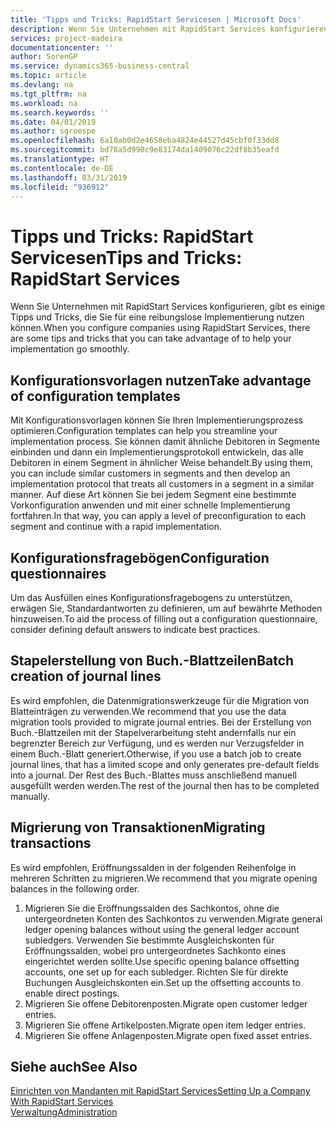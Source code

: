 ```yaml
---
title: 'Tipps und Tricks: RapidStart Servicesen | Microsoft Docs'
description: Wenn Sie Unternehmen mit RapidStart Services konfigurieren, gibt es einige Tipps und Tricks, die Sie für eine reibungslose Implementierung nutzen können.
services: project-madeira
documentationcenter: ''
author: SorenGP
ms.service: dynamics365-business-central
ms.topic: article
ms.devlang: na
ms.tgt_pltfrm: na
ms.workload: na
ms.search.keywords: ''
ms.date: 04/01/2019
ms.author: sgroespe
ms.openlocfilehash: 6a10ab0d2e4658eba4824e44527d45cbf0f33dd8
ms.sourcegitcommit: bd78a5d990c9e83174da1409076c22df8b35eafd
ms.translationtype: HT
ms.contentlocale: de-DE
ms.lasthandoff: 03/31/2019
ms.locfileid: "936912"
---
```

# <a name="tips-and-tricks-rapidstart-services"></a><span data-ttu-id="49e25-103">Tipps und Tricks: RapidStart Servicesen</span><span class="sxs-lookup"><span data-stu-id="49e25-103">Tips and Tricks: RapidStart Services</span></span>
<span data-ttu-id="49e25-104">Wenn Sie Unternehmen mit RapidStart Services konfigurieren, gibt es einige Tipps und Tricks, die Sie für eine reibungslose Implementierung nutzen können.</span><span class="sxs-lookup"><span data-stu-id="49e25-104">When you configure companies using RapidStart Services, there are some tips and tricks that you can take advantage of to help your implementation go smoothly.</span></span>  

## <a name="take-advantage-of-configuration-templates"></a><span data-ttu-id="49e25-105">Konfigurationsvorlagen nutzen</span><span class="sxs-lookup"><span data-stu-id="49e25-105">Take advantage of configuration templates</span></span>  
<span data-ttu-id="49e25-106">Mit Konfigurationsvorlagen können Sie Ihren Implementierungsprozess optimieren.</span><span class="sxs-lookup"><span data-stu-id="49e25-106">Configuration templates can help you streamline your implementation process.</span></span> <span data-ttu-id="49e25-107">Sie können damit ähnliche Debitoren in Segmente einbinden und dann ein Implementierungsprotokoll entwickeln, das alle Debitoren in einem Segment in ähnlicher Weise behandelt.</span><span class="sxs-lookup"><span data-stu-id="49e25-107">By using them, you can include similar customers in segments and then develop an implementation protocol that treats all customers in a segment in a similar manner.</span></span> <span data-ttu-id="49e25-108">Auf diese Art können Sie bei jedem Segment eine bestimmte Vorkonfiguration anwenden und mit einer schnelle Implementierung fortfahren.</span><span class="sxs-lookup"><span data-stu-id="49e25-108">In that way, you can apply a level of preconfiguration to each segment and continue with a rapid implementation.</span></span>  

## <a name="configuration-questionnaires"></a><span data-ttu-id="49e25-109">Konfigurationsfragebögen</span><span class="sxs-lookup"><span data-stu-id="49e25-109">Configuration questionnaires</span></span>  
<span data-ttu-id="49e25-110">Um das Ausfüllen eines Konfigurationsfragebogens zu unterstützen, erwägen Sie, Standardantworten zu definieren, um auf bewährte Methoden hinzuweisen.</span><span class="sxs-lookup"><span data-stu-id="49e25-110">To aid the process of filling out a configuration questionnaire, consider defining default answers to indicate best practices.</span></span>  

## <a name="batch-creation-of-journal-lines"></a><span data-ttu-id="49e25-111">Stapelerstellung von Buch.-Blattzeilen</span><span class="sxs-lookup"><span data-stu-id="49e25-111">Batch creation of journal lines</span></span>  
<span data-ttu-id="49e25-112">Es wird empfohlen, die Datenmigrationswerkzeuge für die Migration von Blatteinträgen zu verwenden.</span><span class="sxs-lookup"><span data-stu-id="49e25-112">We recommend that you use the data migration tools provided to migrate journal entries.</span></span> <span data-ttu-id="49e25-113">Bei der Erstellung von Buch.-Blattzeilen mit der Stapelverarbeitung steht andernfalls nur ein begrenzter Bereich zur Verfügung, und es werden nur Verzugsfelder in einem Buch.-Blatt generiert.</span><span class="sxs-lookup"><span data-stu-id="49e25-113">Otherwise, if you use a batch job to create journal lines, that has a limited scope and only generates pre-default fields into a journal.</span></span> <span data-ttu-id="49e25-114">Der Rest des Buch.-Blattes muss anschließend manuell ausgefüllt werden werden.</span><span class="sxs-lookup"><span data-stu-id="49e25-114">The rest of the journal then has to be completed manually.</span></span>  

## <a name="migrating-transactions"></a><span data-ttu-id="49e25-115">Migrierung von Transaktionen</span><span class="sxs-lookup"><span data-stu-id="49e25-115">Migrating transactions</span></span>  
<span data-ttu-id="49e25-116">Es wird empfohlen, Eröffnungssalden in der folgenden Reihenfolge in mehreren Schritten zu migrieren.</span><span class="sxs-lookup"><span data-stu-id="49e25-116">We recommend that you migrate opening balances in the following order.</span></span>  

1.  <span data-ttu-id="49e25-117">Migrieren Sie die Eröffnungssalden des Sachkontos, ohne die untergeordneten Konten des Sachkontos zu verwenden.</span><span class="sxs-lookup"><span data-stu-id="49e25-117">Migrate general ledger opening balances without using the general ledger account subledgers.</span></span> <span data-ttu-id="49e25-118">Verwenden Sie bestimmte Ausgleichskonten für Eröffnungssalden, wobei pro untergeordnetes Sachkonto eines eingerichtet werden sollte.</span><span class="sxs-lookup"><span data-stu-id="49e25-118">Use specific opening balance offsetting accounts, one set up for each subledger.</span></span> <span data-ttu-id="49e25-119">Richten Sie für direkte Buchungen Ausgleichskonten ein.</span><span class="sxs-lookup"><span data-stu-id="49e25-119">Set up the offsetting accounts to enable direct postings.</span></span>  
2.  <span data-ttu-id="49e25-120">Migrieren Sie offene Debitorenposten.</span><span class="sxs-lookup"><span data-stu-id="49e25-120">Migrate open customer ledger entries.</span></span>  
3.  <span data-ttu-id="49e25-121">Migrieren Sie offene Artikelposten.</span><span class="sxs-lookup"><span data-stu-id="49e25-121">Migrate open item ledger entries.</span></span>  
4.  <span data-ttu-id="49e25-122">Migrieren Sie offene Anlagenposten.</span><span class="sxs-lookup"><span data-stu-id="49e25-122">Migrate open fixed asset entries.</span></span>  

## <a name="see-also"></a><span data-ttu-id="49e25-123">Siehe auch</span><span class="sxs-lookup"><span data-stu-id="49e25-123">See Also</span></span>  
[<span data-ttu-id="49e25-124">Einrichten von Mandanten mit RapidStart Services</span><span class="sxs-lookup"><span data-stu-id="49e25-124">Setting Up a Company With RapidStart Services</span></span>](admin-set-up-a-company-with-rapidstart.md)  
[<span data-ttu-id="49e25-125">Verwaltung</span><span class="sxs-lookup"><span data-stu-id="49e25-125">Administration</span></span>](admin-setup-and-administration.md)
